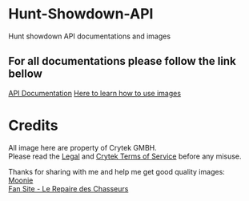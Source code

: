 # Hunt-Showdown-API
Hunt showdown API documentations and images

## For all documentations please follow the link bellow
[API Documentation](https://huntshowdown-api.herokuapp.com)
[Here to learn how to use images](https://huntshowdown-api.herokuapp.com/how-to-use)

# Credits
All image here are property of Crytek GMBH.     
Please read the [Legal](https://www.huntshowdown.com/legal) and [Crytek Terms of Service](https://www.crytek.com/terms) before any misuse.

Thanks for sharing with me and help me get good quality images:     
[Moonie](https://twitter.com/MoonieFR)     
[Fan Site - Le Repaire des Chasseurs](https://www.repairedeschasseurs.fr)
